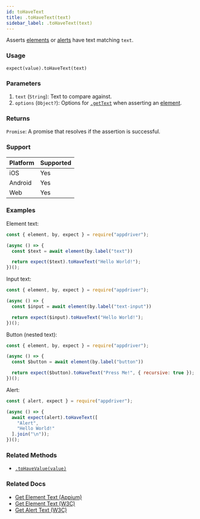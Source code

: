 ```yaml
---
id: toHaveText
title: .toHaveText(text)
sidebar_label: .toHaveText(text)
---
```


Asserts [elements](../element.md) or [alerts](../alert.md) have text matching `text`.

### Usage

```text
expect(value).toHaveText(text)
```

### Parameters

1. `text` (`String`): Text to compare against.
2. `options` (`Object?`): Options for [`.getText`](../element/getText.md) when asserting an [element](../element.md).

### Returns

`Promise`: A promise that resolves if the assertion is successful.

### Support

| Platform | Supported |
| -------- | --------- |
| iOS      | Yes       |
| Android  | Yes       |
| Web      | Yes       |

### Examples

Element text:

```javascript
const { element, by, expect } = require("appdriver");

(async () => {
  const $text = await element(by.label("text"))

  return expect($text).toHaveText("Hello World!");
})();
```

Input text:

```javascript
const { element, by, expect } = require("appdriver");

(async () => {
  const $input = await element(by.label("text-input"))

  return expect($input).toHaveText("Hello World!");
})();
```

Button (nested text):

```javascript
const { element, by, expect } = require("appdriver");

(async () => {
  const $button = await element(by.label("button"))

  return expect($button).toHaveText("Press Me!", { recursive: true });
})();
```

Alert:

```javascript
const { alert, expect } = require("appdriver");

(async () => {
  await expect(alert).toHaveText([
    "Alert",
    "Hello World!"
  ].join("\n"));
})();
```

### Related Methods

- [`.toHaveValue(value)`](./toHaveValue.md)

### Related Docs

- [Get Element Text (Appium)](http://appium.io/docs/en/commands/element/attributes/text/)
- [Get Element Text (W3C)](https://www.w3.org/TR/webdriver/#dfn-get-element-text)
- [Get Alert Text (W3C)](https://www.w3.org/TR/webdriver/#get-alert-text)